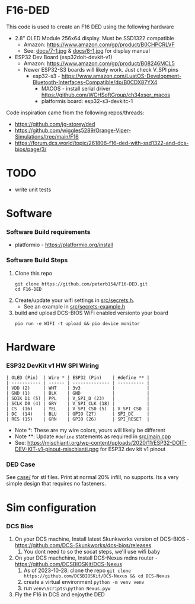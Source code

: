 # F16-DED

This code is used to create an F16 DED using the following hardware
 - 2.8" OLED Module 256x64 display. Must be SSD1322 compatible 
    - Amazon: https://www.amazon.com/gp/product/B0CHPCRLVF 
    - See: [docs/7-1.jpg](docs/7-1.jpg) &
      [docs/8-1.jpg](docs/7-1.jpg) for display manual
 - ESP32 Dev Board (esp32doit-devkit-v1)
    - Amazon: https://www.amazon.com/gp/product/B08246MCL5
    - Newer ESP32-S3 boards will likely work. Just check V_SPI pins
        - esp32-s3 - https://www.amazon.com/LuatOS-Development-Bluetooth-Interfaces-Compatible/dp/B0CDX87YX4
          - MACOS - install serial driver https://github.com/WCHSoftGroup/ch34xser_macos
          - platformis board: esp32-s3-devkitc-1

Code inspiration came from the following repos/threads:
- https://github.com/jg-storey/ded
- https://github.com/wiggles5289/Orange-Viper-Simulations/tree/main/F16
- https://forum.dcs.world/topic/261806-f16-ded-with-ssd1322-and-dcs-bios/page/3/

# TODO
- write unit tests

# Software
### Software Build requirements
- platformio - https://platformio.org/install


### Software Build Steps
1. Clone this repo
    ```
    git clone https://github.com/peterb154/F16-DED.git
    cd F16-DED
    ```
2. Create/update your wifi settings in [src/secrets.h](src/secrets.h).
    - See an example in  [src/secrets-example.h](src/secrets-example.h)
3. build and upload DCS-BIOS WiFi enabled versionto your board 
    ```
    pio run -e WIFI -t upload && pio device monitor
    ```

# Hardware
### ESP32 DevKit v1 HW SPI Wiring

    | OLED (Pin)  | Wire * | ESP32 (Pin)    | #define ** |
    | ----------- | ------ | -------------- | ---------- |
    | VDD (2)     | WHT    | 3v3            |            |
    | GND (1)     | BLK    | GND            |            |
    | SDIK D1 (5) | PPL    | V_SPI_D (23)   |            |
    | SCLK D0 (4) | GRY    | V_SPI_CLK (18) |            |
    | CS  (16)    | YEL    | V_SPI_CS0 (5)  | V_SPI_CS0  |
    | DC  (14)    | BLU    | GPIO (27)      | SPI_DC     |
    | RES (15)    | GRN    | GPIO (26)      | SPI_RESET  |

   - Note *: These are my wire colors, yours will likely be different
   - Note **: Update `#define` statements as required in [src/main.cpp](src/main.cpp)
   - See: https://mischianti.org/wp-content/uploads/2020/11/ESP32-DOIT-DEV-KIT-v1-pinout-mischianti.png for ESP32 dev kit v1 pinout

### DED Case
See [case/](case/) for stl files. Print at normal 20% infill, no supports. Its a very simple design that requires no fasteners.


# Sim configuration

### DCS Bios
1. On your DCS machine, Install latest Skunkworks version of DCS-BIOS - https://github.com/DCS-Skunkworks/dcs-bios/releases
   1. You dont need to so the socat steps, we'll use wifi baby
2. On your DCS machchine, Install DCS-Nexus mdns router - https://github.com/DCSBIOSKit/DCS-Nexus
   1. As of 2023-10-28: clone the repo `git clone https://github.com/DCSBIOSKit/DCS-Nexus && cd DCS-Nexus`
   2. create a virtual environment `python -m venv venv`
   3. run `venv\Scripts\python Nexus.pyw`
3. Fly the F16 in DCS and enjoythe DED
